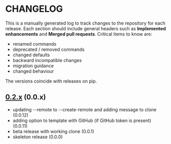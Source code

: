# CHANGELOG

This is a manually generated log to track changes to the repository for each release.
Each section should include general headers such as **Implemented enhancements**
and **Merged pull requests**. Critical items to know are:

 - renamed commands
 - deprecated / removed commands
 - changed defaults
 - backward incompatible changes
 - migration guidance
 - changed behaviour

The versions coincide with releases on pip.

## [0.2.x](https://github.com/snakemake/snakedeploy/tree/master) (0.0.x)
 - updating --remote to --create-remote and adding message to clone (0.0.12)
 - adding option to template with GitHub (if GitHub token is present) (0.0.11)
 - beta release with working clone (0.0.1)
 - skeleton release (0.0.0)

